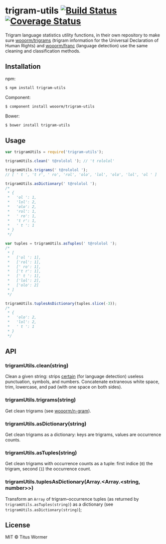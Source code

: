 # trigram-utils [![Build Status](https://img.shields.io/travis/wooorm/trigram-utils.svg?style=flat)](https://travis-ci.org/wooorm/trigram-utils) [![Coverage Status](https://img.shields.io/coveralls/wooorm/trigram-utils.svg?style=flat)](https://coveralls.io/r/wooorm/trigram-utils?branch=master)

Trigram language statistics utility functions, in their own repository to make sure [wooorm/trigrams](https://github.com/wooorm/trigrams) (trigram information for the Universal Declaration of Human Rights) and [wooorm/franc](https://github.com/wooorm/franc) (language detection) use the same cleaning and classification methods.

## Installation

npm:
```sh
$ npm install trigram-utils
```

Component:
```sh
$ component install wooorm/trigram-utils
```

Bower:
```sh
$ bower install trigram-utils
```

## Usage

```js
var trigramUtils = require('trigram-utils');

trigramUtils.clean(' t@rololol '); // 't rololol'

trigramUtils.trigrams(' t@rololol ');
// [ ' t ', 't r', ' ro', 'rol', 'olo', 'lol', 'olo', 'lol', 'ol ' ]

trigramUtils.asDictionary(' t@rololol ');
/*
 * {
 *   'ol ': 1,
 *   'lol': 2,
 *   'olo': 2,
 *   'rol': 1,
 *   ' ro': 1,
 *   't r': 1,
 *   ' t ': 1
 * }
 */

var tuples = trigramUtils.asTuples(' t@rololol ');
/*
 * [
 *   ['ol ': 1],
 *   ['rol': 1],
 *   [' ro': 1],
 *   ['t r': 1],
 *   [' t ': 1],
 *   ['lol': 2],
 *   ['olo': 2]
 * ]
 */

trigramUtils.tuplesAsDictionary(tuples.slice(-3));
/*
 * {
 *   'olo': 2,
 *   'lol': 2,
 *   ' t ': 1
 * }
 */
```

## API

### trigramUtils.clean(string)

Clean a given string: strips [certain](index.js#L26-L59) (for language detection) useless punctuation, symbols, and numbers. Concatenate extraneous white space, trim, lowercase, and pad (with one space on both sides).

### trigramUtils.trigrams(string)

Get clean trigrams (see [wooorm/n-gram](https://github.com/wooorm/n-gram)).

### trigramUtils.asDictionary(string)

Get clean trigrams as a dictionary: keys are trigrams, values are occurrence counts.

### trigramUtils.asTuples(string)

Get clean trigrams with occurrence counts as a tuple: first indice (`0`) the trigram, second (`1`) the occurrence count.

### trigramUtils.tuplesAsDictionary(Array.\<Array.\<string, number\>\>)

Transform an `Array` of trigram–occurrence tuples (as returned by `trigramUtils.asTuples(string)`) as a dictionary (see `trigramUtils.asDictionary(string)`);

## License

MIT © Titus Wormer
